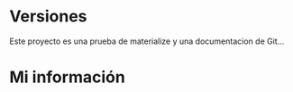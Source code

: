# Versiones
Este proyecto es una prueba de materialize y una documentacion de Git...
# Mi información
